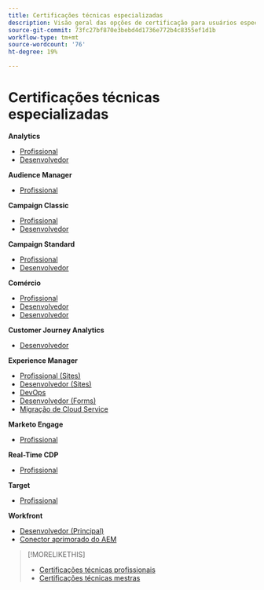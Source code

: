 ```yaml
---
title: Certificações técnicas especializadas
description: Visão geral das opções de certificação para usuários especialistas
source-git-commit: 73fc27bf870e3bebd4d1736e772b4c8355ef1d1b
workflow-type: tm+mt
source-wordcount: '76'
ht-degree: 19%

---
```


# Certificações técnicas especializadas

**Analytics**

* [Profissional](/help/certifications/aa/aa-e-business.md) <!--AD0-E208-->
* [Desenvolvedor](/help/certifications/aa/aa-e-developer.md) <!--AD0-E209-->

**Audience Manager**

* [Profissional](/help/certifications/aam/aam-e-business.md) <!--AD0-E457-->

**Campaign Classic**

* [Profissional](/help/certifications/acc/acc-e-business.md) <!--AD0-E327-->
* [Desenvolvedor](/help/certifications/acc/acc-e-developer.md) <!--AD0-E330-->

**Campaign Standard**

* [Profissional](/help/certifications/acs/acs-e-business.md) <!--AD0-E307-->
* [Desenvolvedor](/help/certifications/acs/acs-e-developer.md) <!--AD0-E306-->

**Comércio**

* [Profissional](/help/certifications/ac/ac-e-business.md) <!--AD0-E708-->
* [Desenvolvedor](/help/certifications/ac/ac-e-developer.md) <!--AD0-E716-->
* [Desenvolvedor](/help/certifications/ac/ac-e-fedeveloper.md) <!--AD0-E710-->

**Customer Journey Analytics**

* [Desenvolvedor](/help/certifications/acja/acja-e-developer.md) <!--AD0-E604-->

**Experience Manager**

* [Profissional (Sites)](/help/certifications/aem/aem-sites-e-business.md) <!--AD0-E121-->
* [Desenvolvedor (Sites)](/help/certifications/aem/aem-sites-e-developer.md) <!--AD0-E134-->
* [DevOps](/help/certifications/aem/aem-devops-e-engineer.md) <!--AD0-E124-->
* [Desenvolvedor (Forms)](/help/certifications/aem/aem-forms-e-developer.md) <!--AD0-E125-->
* [Migração de Cloud Service](/help/certifications/aem/aem-cs-e-migration.md) <!--AD0-E136-->

**Marketo Engage**

* [Profissional](/help/certifications/ame/ame-e-business.md) <!--AD0-E559-->

**Real-Time CDP**

* [Profissional](/help/certifications/rtcdp/rtcdp-p-business.md) <!--AD0-E602-->

**Target**

* [Profissional](/help/certifications/at/at-e-business.md) <!--AD0-E406-->

**Workfront**

* [Desenvolvedor (Principal)](/help/certifications/aw/aw-core-e-developer.md) <!--AD0-E904-->
* [Conector aprimorado do AEM](/help/certifications/aw/aw-aem-e-connector.md) <!--AD0-E906-->

>[!MORELIKETHIS]
>
>* [Certificações técnicas profissionais](professional.md)
>* [Certificações técnicas mestras](master.md)
